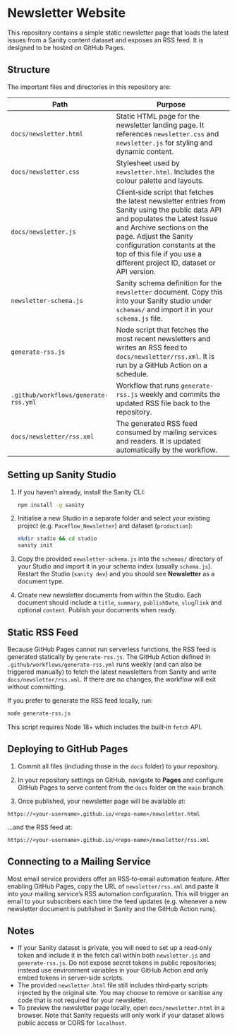 # Newsletter Website

This repository contains a simple static newsletter page that loads the latest issues from a Sanity content dataset and exposes an RSS feed.  It is designed to be hosted on GitHub Pages.

## Structure

The important files and directories in this repository are:

| Path | Purpose |
| --- | --- |
| `docs/newsletter.html` | Static HTML page for the newsletter landing page.  It references `newsletter.css` and `newsletter.js` for styling and dynamic content. |
| `docs/newsletter.css` | Stylesheet used by `newsletter.html`.  Includes the colour palette and layouts. |
| `docs/newsletter.js` | Client‑side script that fetches the latest newsletter entries from Sanity using the public data API and populates the Latest Issue and Archive sections on the page.  Adjust the Sanity configuration constants at the top of this file if you use a different project ID, dataset or API version. |
| `newsletter-schema.js` | Sanity schema definition for the `newsletter` document.  Copy this into your Sanity studio under `schemas/` and import it in your `schema.js` file. |
| `generate-rss.js` | Node script that fetches the most recent newsletters and writes an RSS feed to `docs/newsletter/rss.xml`.  It is run by a GitHub Action on a schedule. |
| `.github/workflows/generate-rss.yml` | Workflow that runs `generate-rss.js` weekly and commits the updated RSS file back to the repository. |
| `docs/newsletter/rss.xml` | The generated RSS feed consumed by mailing services and readers.  It is updated automatically by the workflow. |

## Setting up Sanity Studio

1. If you haven’t already, install the Sanity CLI:

   ```bash
   npm install -g sanity
   ```

2. Initialise a new Studio in a separate folder and select your existing project (e.g. `Paceflow_Newsletter`) and dataset (`production`):

   ```bash
   mkdir studio && cd studio
   sanity init
   ```

3. Copy the provided `newsletter-schema.js` into the `schemas/` directory of your Studio and import it in your schema index (usually `schema.js`).  Restart the Studio (`sanity dev`) and you should see **Newsletter** as a document type.

4. Create new newsletter documents from within the Studio.  Each document should include a `title`, `summary`, `publishDate`, `slug`/`link` and optional `content`.  Publish your documents when ready.

## Static RSS Feed

Because GitHub Pages cannot run serverless functions, the RSS feed is generated statically by `generate-rss.js`.  The GitHub Action defined in `.github/workflows/generate-rss.yml` runs weekly (and can also be triggered manually) to fetch the latest newsletters from Sanity and write `docs/newsletter/rss.xml`.  If there are no changes, the workflow will exit without committing.

If you prefer to generate the RSS feed locally, run:

```bash
node generate-rss.js
```

This script requires Node 18+ which includes the built‑in `fetch` API.

## Deploying to GitHub Pages

1. Commit all files (including those in the `docs` folder) to your repository.

2. In your repository settings on GitHub, navigate to **Pages** and configure GitHub Pages to serve content from the `docs` folder on the `main` branch.

3. Once published, your newsletter page will be available at:

```
https://<your‑username>.github.io/<repo‑name>/newsletter.html
```

…and the RSS feed at:

```
https://<your‑username>.github.io/<repo‑name>/newsletter/rss.xml
```

## Connecting to a Mailing Service

Most email service providers offer an RSS‑to‑email automation feature.  After enabling GitHub Pages, copy the URL of `newsletter/rss.xml` and paste it into your mailing service’s RSS automation configuration.  This will trigger an email to your subscribers each time the feed updates (e.g. whenever a new newsletter document is published in Sanity and the GitHub Action runs).

## Notes

* If your Sanity dataset is private, you will need to set up a read‑only token and include it in the fetch call within both `newsletter.js` and `generate-rss.js`.  Do not expose secret tokens in public repositories; instead use environment variables in your GitHub Action and only embed tokens in server‑side scripts.
* The provided `newsletter.html` file still includes third‑party scripts injected by the original site.  You may choose to remove or sanitise any code that is not required for your newsletter.
* To preview the newsletter page locally, open `docs/newsletter.html` in a browser.  Note that Sanity requests will only work if your dataset allows public access or CORS for `localhost`.
